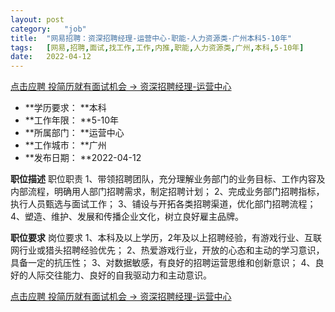 ```yaml
---
layout:	post
category:	"job"
title:	"网易招聘：资深招聘经理-运营中心-职能-人力资源类-广州本科5-10年"
tags:	[网易,招聘,面试,找工作,工作,内推,职能,人力资源类,广州,本科,5-10年]
date:	2022-04-12
---
```


[点击应聘 投简历就有面试机会 -> 资深招聘经理-运营中心](http://mobile.bole.netease.com/bole/boleDetail?id=35530&employeeId=346f03c3cda5f04c&key=all)



- **学历要求： **本科
- **工作年限： **5-10年
- **所属部门： **运营中心
- **工作城市： **广州
- **发布日期： **2022-04-12



**职位描述**
职位职责
1、带领招聘团队，充分理解业务部门的业务目标、工作内容及内部流程，明确用人部门招聘需求，制定招聘计划；
2、完成业务部门招聘指标，执行人员甄选与面试工作；
3、铺设与开拓各类招聘渠道，优化部门招聘流程；
4、塑造、维护、发展和传播企业文化，树立良好雇主品牌。




**职位要求**
岗位要求
1、本科及以上学历，2年及以上招聘经验，有游戏行业、互联网行业或猎头招聘经验优先；
2、热爱游戏行业，开放的心态和主动的学习意识，具备一定的抗压性；
3、对数据敏感，有良好的招聘运营思维和创新意识；
4、良好的人际交往能力、良好的自我驱动力和主动意识。



[点击应聘 投简历就有面试机会 -> 资深招聘经理-运营中心](http://mobile.bole.netease.com/bole/boleDetail?id=35530&employeeId=346f03c3cda5f04c&key=all)